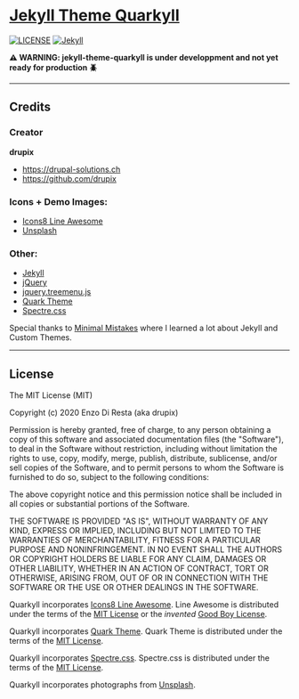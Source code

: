 # [Jekyll Theme Quarkyll](https://drupix.github.io/jekyll-theme-quarkyll/)

[![LICENSE](https://img.shields.io/github/license/drupix/spectre?style=flat-square&color=3085EE)](https://raw.githubusercontent.com/drupix/jekyll-theme-quarkyll/master/LICENSE.txt)
[![Jekyll](https://img.shields.io/badge/jekyll-%3E%3D%203.7%20and%20%3C%3D%204.2-blue.svg?style=flat-square&logo=jekyll&color=3085EE)](https://jekyllrb.com/)
<!--[![Ruby gem](https://img.shields.io/badge/gem-v0.1.0-blue.svg?style=flat-square&logo=rubygems&color=3085EE)](https://rubygems.org/gems/jekyll-theme-quarkyll)-->

**:warning: WARNING: jekyll-theme-quarkyll is under developpment and not yet ready for production :beetle:**

<!--

## Demo

## Documentation

## Installation

## Development

Quarkyll is a flexible two-column Jekyll theme, perfect for building... mmhhh... let me think until I finished it!

![Quarkyll live preview](/screenshot.png)

### Layout examples

![Layout examples](/screenshot.png)

## Installation

Add this line to your Jekyll site's `Gemfile`:

```ruby
gem "jekyll-theme-quarkyll"
```

And add this line to your Jekyll site's `_config.yml`:

```yaml
theme: jekyll-theme-quarkyll
```

And then execute:

    $ bundle

Or install it yourself as:

    $ gem install jekyll-theme-quarkyll

## Usage

TODO: Write usage instructions here. Describe your available layouts, includes, sass and/or assets.

## Contributing

Bug reports and pull requests are welcome on GitHub at [https://github.com/drupix/jekyll-theme-quarkyll](https://github.com/drupix/jekyll-theme-quarkyll). This project is intended to be a safe, welcoming space for collaboration, and contributors are expected to adhere to the [Contributor Covenant](http://contributor-covenant.org) code of conduct.

## Development

To set up your environment to develop this theme, run `bundle install`.

Your theme is setup just like a normal Jekyll site! To test your theme, run `bundle exec jekyll serve` and open your browser at `http://localhost:4000`. This starts a Jekyll server using your theme. Add pages, documents, data, etc. like normal to test your theme's contents. As you make modifications to your theme and to your content, your site will regenerate and you should see the changes in the browser after a refresh, just like normal.

When your theme is released, only the files in `_layouts`, `_includes`, `_sass` and `assets` tracked with Git will be bundled.
To add a custom directory to your theme-gem, please edit the regexp in `jekyll-theme-quarkyll.gemspec` accordingly.
-->

---

## Credits

### Creator

**drupix**

- <https://drupal-solutions.ch>
- <https://github.com/drupix>

### Icons + Demo Images:

- [Icons8 Line Awesome](https://icons8.com/line-awesome)
- [Unsplash](https://unsplash.com/)

### Other:

- [Jekyll](http://jekyllrb.com/)
- [jQuery](http://jquery.com/)
- [jquery.treemenu.js](https://github.com/xevin/jquery.treemenu.js)
- [Quark Theme](https://github.com/getgrav/grav-theme-quark)
- [Spectre.css](https://picturepan2.github.io/spectre/)

Special thanks to [Minimal Mistakes](https://mmistakes.github.io/minimal-mistakes/) where I learned a lot about Jekyll and Custom Themes.

---

## License

<!-- The theme is available as open source under the terms of the [MIT License](https://opensource.org/licenses/MIT).-->
The MIT License (MIT)

Copyright (c) 2020 Enzo Di Resta (aka drupix)

Permission is hereby granted, free of charge, to any person obtaining a copy
of this software and associated documentation files (the "Software"), to deal
in the Software without restriction, including without limitation the rights
to use, copy, modify, merge, publish, distribute, sublicense, and/or sell
copies of the Software, and to permit persons to whom the Software is
furnished to do so, subject to the following conditions:

The above copyright notice and this permission notice shall be included in
all copies or substantial portions of the Software.

THE SOFTWARE IS PROVIDED "AS IS", WITHOUT WARRANTY OF ANY KIND, EXPRESS OR
IMPLIED, INCLUDING BUT NOT LIMITED TO THE WARRANTIES OF MERCHANTABILITY,
FITNESS FOR A PARTICULAR PURPOSE AND NONINFRINGEMENT. IN NO EVENT SHALL THE
AUTHORS OR COPYRIGHT HOLDERS BE LIABLE FOR ANY CLAIM, DAMAGES OR OTHER
LIABILITY, WHETHER IN AN ACTION OF CONTRACT, TORT OR OTHERWISE, ARISING FROM,
OUT OF OR IN CONNECTION WITH THE SOFTWARE OR THE USE OR OTHER DEALINGS IN
THE SOFTWARE.

Quarkyll incorporates [Icons8 Line Awesome](https://icons8.com/line-awesome).
Line Awesome is distributed under the terms of the [MIT License](http://opensource.org/licenses/MIT) or the *invented* [Good Boy License](https://github.com/icons8/line-awesome/blob/master/LICENSE.md).

Quarkyll incorporates [Quark Theme](https://github.com/getgrav/grav-theme-quark).
Quark Theme is distributed under the terms of the [MIT License](http://opensource.org/licenses/MIT).

Quarkyll incorporates [Spectre.css](https://picturepan2.github.io/spectre/).
Spectre.css is distributed under the terms of the [MIT License](http://opensource.org/licenses/MIT).

Quarkyll incorporates photographs from [Unsplash](https://unsplash.com).
